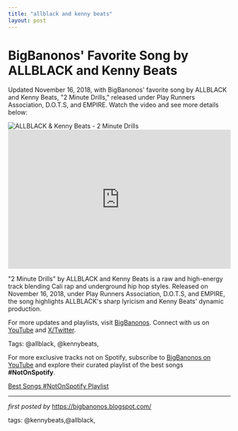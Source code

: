 ```yaml
---
title: "allblack and kenny beats"
layout: post
---
```

<!-- Post Title -->
<h1 >BigBanonos' Favorite Song by ALLBLACK and Kenny Beats</h1> <!-- Introductory Text -->
<p >Updated November 16, 2018, with BigBanonos' favorite song by ALLBLACK and Kenny Beats, "2 Minute Drills," released under Play Runners Association, D.O.T.S, and EMPIRE. Watch the video and see more details below:</p> <!-- Featured Image -->
<div > <img src="https://thefader-res.cloudinary.com/private_images/w_1440,c_limit,f_auto,q_auto:best/Photo_Aug_19_12_34_04_PM_jsxxze/allblack-kenny-beats-2-minute-drills-interview-premiere.jpg" alt="ALLBLACK & Kenny Beats - 2 Minute Drills" />
</div> <!-- YouTube Video Embed -->
<div > <iframe width="100%" height="315" src="https://www.youtube.com/embed/5QkZFEy175E" title="ALLBLACK & Kenny Beats - 2 Minute Drills (Audio)" frameborder="0" allow="accelerometer; autoplay; clipboard-write; encrypted-media; gyroscope; picture-in-picture; web-share" referrerpolicy="strict-origin-when-cross-origin" allowfullscreen></iframe>
</div> <!-- Song Information -->
<div > <p>"2 Minute Drills" by ALLBLACK and Kenny Beats is a raw and high-energy track blending Cali rap and underground hip hop styles. Released on November 16, 2018, under Play Runners Association, D.O.T.S, and EMPIRE, the song highlights ALLBLACK's sharp lyricism and Kenny Beats' dynamic production.</p>
</div> <!-- Footer Links -->
<div > <p>For more updates and playlists, visit <a href="https://bigbanonos.blogspot.com/" target="_blank">BigBanonos</a>. Connect with us on <a href="https://www.youtube.com/@BigBanonos" target="_blank">YouTube</a> and <a href="https://x.com/bigbanonos" target="_blank">X/Twitter</a>.</p>
</div> <!-- Tags -->
<p >Tags: @allblack, @kennybeats,</p>


<!--Subscribe and Playlist Links-->
<div>
    <p>For more exclusive tracks not on Spotify, subscribe to <a href="https://www.youtube.com/@BigBanonos" target="_blank">BigBanonos on YouTube</a> and explore their curated playlist of the best songs <strong>#NotOnSpotify</strong>.</p>
    <p><a href="https://www.youtube.com/playlist?list=PLtuNtuTatqI0kFahUCbtbfenC_ET5O_tr" target="_blank">Best Songs #NotOnSpotify Playlist<br /></a></p></div>

<hr />

<p><em>first posted by</em> <a href="https://bigbanonos.blogspot.com/" rel="noopener" target="_new">https://bigbanonos.blogspot.com/</a></p>

<p>tags: @kennybeats,@allblack,</p>
